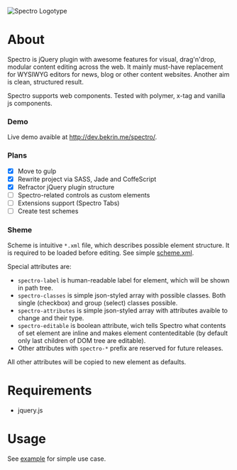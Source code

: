 ![Spectro Logotype](http://i.imgur.com/SIhsB0y.jpg)

# About
Spectro is jQuery plugin with awesome features for visual, drag'n'drop, modular content editing across the web.
It mainly must-have replacement for WYSIWYG editors for news, blog or other content websites.
Another aim is clean, structured result.

Spectro supports web components. Tested with polymer, x-tag and vanilla js components.

### Demo
Live demo avaible at http://dev.bekrin.me/spectro/.

### Plans
- [x] Move to gulp
- [x] Rewrite project via SASS, Jade and CoffeScript
- [x] Refractor jQuery plugin structure
- [ ] Spectro-related controls as custom elements
- [ ] Extensions support (Spectro Tabs)
- [ ] Create test schemes

### Sheme
Scheme is intuitive `*.xml` file, which describes possible element structure. It is required to be loaded before editing. See simple [scheme.xml](./build/scheme.xml).

Special attributes are:
- `spectro-label` is human-readable label for element, which will be shown in path tree.
- `spectro-classes` is simple json-styled array with possible classes. Both single (checkbox) and group (select) classes possible.
- `spectro-attributes` is simple json-styled array with attributes avaible to change and their type.
- `spectro-editable` is boolean attribute, wich tells Spectro what contents of set element are inline and makes element contenteditable (by default only last children of DOM tree are editable).
- Other attributes with `spectro-*` prefix are reserved for future releases.

All other attributes will be copied to new element as defaults.

# Requirements
- jquery.js

# Usage
See [example](./build/) for simple use case.
